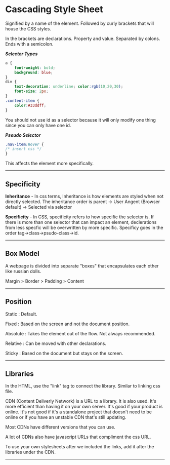 # Cascading Style Sheet
Signified by a name of the element. Followed by curly brackets that will house the CSS styles. 

In the brackets are declarations. Property and value. Separated by colons. Ends with a semicolon.

***Selector Types***

```CSS
a {
    font-weight: bold;
    background: blue;
}
div {
    text-decoration: underline; color:rgb(10,20,30);
    font-size: 2px;
}
.content-item {
    color:#33ddff;
}
```
You should not use id as a selector because it will only modify one thing since you can only have one id.

***Pseudo Selector***
```CSS
.nav-item:hover {
/* insert css */
}
```
This affects the element more specifically.
___
## Specificity
**Inheritance** - In css terms, Inheritance is how elements are styled when not directly selected. The inheritance order is parent -> User Angent (Browser default) -> Selected via selector

**Specificity** - In CSS, specificity refers to how specific the selector is. If there is more than one selector that can impact an element, declerations from less specfic will be overwritten by more specific. Specificy goes in the order tag->class->psudo-class->id.
___
## Box Model
A webpage is divided into separate "boxes" that encapsulates each other like russian dolls.

Margin > Border > Padding > Content
___
## Position

Static : Default.

Fixed : Based on the screen and not the document position.

Absolute : Takes the element out of the flow. Not always recommended.

Relative : Can be moved with other declarations.

Sticky : Based on the document but stays on the screen.
___
## Libraries
In the HTML, use the "link" tag to connect the library. Similar to linking css file.

CDN (Content Deliverly Network) is a URL to a library. It is also used. It's more efficient than having it on your own server. It's good if your product is online. It's not good if it's a standalone project that doesn't need to be online or if you have an unstable CDN that's still updating.

Most CDNs have different versions that you can use.

A lot of CDNs also have javascript URLs that compliment the css URL.

To use your own stylesheets after we included the links, add it after the libraries under the CDN.
___